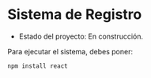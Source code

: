 <h1> Sistema de Registro</h1>

 - Estado del proyecto: En construcción.

Para ejecutar el sistema, debes poner: 

```npm install react```
